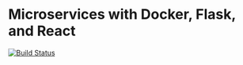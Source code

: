 # Microservices with Docker, Flask, and React

[![Build Status](https://travis-ci.org/pconte/testdriven-app.svg?branch=master)](https://travis-ci.org/pconte/testdriven-app)